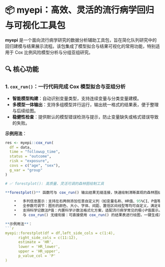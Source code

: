 # 📦 myepi：高效、灵活的流行病学回归与可视化工具包

**myepi** 是一个面向流行病学研究的数据分析辅助工具包，旨在简化队列研究中的回归建模与结果展示流程。该包集成了模型拟合与结果可视化的常用功能，特别适用于 Cox 比例风险模型分析与分组亚组研究。

## 🔍 核心功能

### 1. `cox_run()`：一行代码完成 Cox 模型拟合与亚组分析

- **智能模型构建**：自动识别变量类型，支持连续变量与分类变量建模。
- **多模型一体输出**：支持多组模型并行运行，输出统一格式的结果表，便于整理与后续绘图。
- **稳健性检查**：提供默认的模型错误检测与提示，防止变量缺失或格式错误导致的失败。

**示例用法**：

```r
res <- myepi::cox_run(
  df = data,
  time = "followup_time",
  status = "outcome",
  risk = "exposure",
  covs = c("age", "sex"),
  g_var = "group"
)

# ✅ forestplot(): 高质量、灵活可调的森林图绘制工具

**forestplot()** 函数可与 cox_run() 输出结果无缝连接，快速绘制清晰直观的森林图结果展示。

	•	多列信息展示：支持左右两侧添加任意自定义列（如变量名称、HR值、95%CI、P值等）。
	•	全参数可调节：图形的颜色、大小、字体、间距、置信区间线型等均可自定义，满足审稿图或演示图的精细化需求。
	•	支持科学记数法P值：内置科学计数法格式化方案，适配流行病学常见的极小P值展示。
	•	与 cox_run() 无缝衔接：可直接使用 cox_run() 的结果表进行绘图，一键生成高质量出版级别森林图。

**示例用法**：
```r
myepi::forestplot(df = df,left_side_cols = c(1:4),
      right_side_cols = c(11:12),
      estimate = 'HR',
      lower = 'HR_lower',
      upper = 'HR_upper',
      p_value_col = 'P'
)
```

